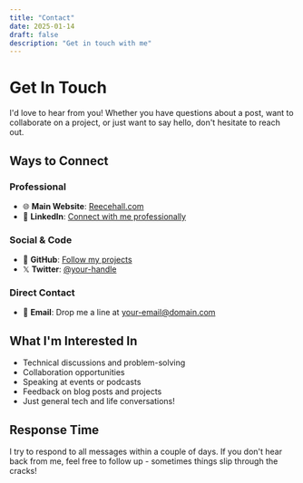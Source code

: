 ```yaml
---
title: "Contact"
date: 2025-01-14
draft: false
description: "Get in touch with me"
---
```


# Get In Touch

I'd love to hear from you! Whether you have questions about a post, want to collaborate on a project, or just want to say hello, don't hesitate to reach out.

## Ways to Connect

### Professional
- 🌐 **Main Website**: [Reecehall.com](https://Reecehall.com)
- 💼 **LinkedIn**: [Connect with me professionally](https://linkedin.com/in/redefinedreece) <!-- Update with your actual LinkedIn -->

### Social & Code
- 🐙 **GitHub**: [Follow my projects](https://github.com/R3defined) <!-- Update with your actual GitHub -->
- 𝕏 **Twitter**: [@your-handle](https://twitter.com/redefinedreece) <!-- Update with your actual Twitter -->

### Direct Contact
- 📧 **Email**: Drop me a line at [your-email@domain.com](mailto:hallmaurice31@me.com) <!-- Update with your actual email -->

## What I'm Interested In

- Technical discussions and problem-solving
- Collaboration opportunities
- Speaking at events or podcasts
- Feedback on blog posts and projects
- Just general tech and life conversations!

## Response Time

I try to respond to all messages within a couple of days. If you don't hear back from me, feel free to follow up - sometimes things slip through the cracks! 